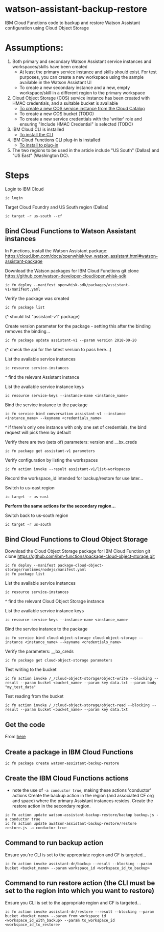 # watson-assistant-backup-restore
IBM Cloud Functions code to backup and restore Watson Assistant configuration using Cloud Object Storage

# Assumptions: 
1. Both primary and secondary Watson Assistant service instances and workspaces/skills have been created
    - At least the primary service instance and skills should exist. For test purposes, you can create a new workspace using the sample available in the Watson Assistant UI
    - To create a new secondary instance and a new, empty workspace/skill in a different region to the primary workspace
2. Cloud Object Storage (COS) service instance has been created with HMAC credentials, and a suitable bucket is available
    - [To create a new COS service instance from the Cloud Catalog](https://cloud.ibm.com/catalog/services/cloud-object-storage)
    - To create a new COS bucket (TODO)
    - To create a new service credentials with the 'writer' role and ensuring "Include HMAC Credential" is selected (TODO)
3. IBM Cloud CLI is installed
    - [To install the CLI](https://cloud.ibm.com/docs/cli/reference/ibmcloud?topic=cloud-cli-install-ibmcloud-cli#install_use)
4. IBM Cloud Functions CLI plug-in is installed
    - [To install to plug-in](https://cloud.ibm.com/docs/openwhisk?topic=cloud-functions-cloudfunctions_cli#cloudfunctions_cli)
5. The two regions to be used in the article include "US South" (Dallas) and "US East" (Washington DC).

# Steps
Login to IBM Cloud
```
ic login
```

Target Cloud Foundry and US South region (Dallas)
```
ic target -r us-south --cf
```

## Bind Cloud Functions to Watson Assistant instances
In Functions, install the Watson Assistant package: https://cloud.ibm.com/docs/openwhisk/ow_watson_assistant.html#watson-assistant-package

Download the Watson packages for IBM Cloud Functions
git clone https://github.com/watson-developer-cloud/openwhisk-sdk
```
ic fn deploy --manifest openwhisk-sdk/packages/assistant-v1/manifest.yaml
```

Verify the package was created
```
ic fn package list
```
(^ should list "assistant-v1" package)

Create version parameter for the package - setting this after the binding removes the binding...
```
ic fn package update assistant-v1 --param version 2018-09-20
```
(^ check the api for the latest version to pass here...)

List the available service instances
```
ic resource service-instances
```
^ find the relevant Assistant instance

List the available service instance keys
```
ic resource service-keys --instance-name <instance_name>
```

Bind the service instance to the package
```
ic fn service bind conversation assistant-v1 --instance <instance_name> --keyname <credentials_name>
```
^ if there's only one instance with only one set of credentials, the bind request will pick them by default

Verify there are two (sets of) parameters: version and __bx_creds
```
ic fn package get assistant-v1 parameters
```

Verify configuration by listing the workspaces
```
ic fn action invoke --result assistant-v1/list-workspaces
```

Record the workspace_id intended for backup/restore for use later...

Switch to us-east region
```
ic target -r us-east
```

**Perform the same actions for the secondary region...**

Switch back to us-south region
```
ic target -r us-south
```

## Bind Cloud Functions to Cloud Object Storage

Download the Cloud Object Storage package for IBM Cloud Function
git clone https://github.com/ibm-functions/package-cloud-object-storage.git
```
ic fn deploy --manifest package-cloud-object-storage/runtimes/nodejs/manifest.yaml
ic fn package list
```

List the available service instances
```
ic resource service-instances
```
^ find the relevant Cloud Object Storage instance

List the available service instance keys
```
ic resource service-keys --instance-name <instance_name>
```

Bind the service instance to the package
```
ic fn service bind cloud-object-storage cloud-object-storage --instance <instance_name> --keyname <credentials_name>
```

Verify the parameters: __bx_creds
```
ic fn package get cloud-object-storage parameters
```

Test writing to the bucket
```
ic fn action invoke /_/cloud-object-storage/object-write --blocking --result --param bucket <bucket_name> --param key data.txt --param body "my_test_data"
```

Test reading from the bucket
```
ic fn action invoke /_/cloud-object-storage/object-read --blocking --result --param bucket <bucket_name> --param key data.txt
```

## Get the code
From [here](https://github.com/ptuton/watson-assistant-backup-restore)

## Create a package in IBM Cloud Functions
```
ic fn package create watson-assistant-backup-restore
```

## Create the IBM Cloud Functions actions 
- note the use of `-a conductor true`, making these actions 'conductor' actions
Create the backup action in the region (and associated CF org and space) where the primary Assistant instances resides.
Create the restore action in the secondary region. 
```
ic fn action update watson-assistant-backup-restore/backup backup.js -a conductor true
ic fn action update awatson-assistant-backup-restore/restore restore.js -a conductor true
```

## Command to run backup action
Ensure you're CLI is set to the appropriate region and CF is targeted...
```
ic fn action invoke assistant-dr/backup --result --blocking --param bucket <bucket_name> --param workspace_id <workspace_id_to_backup>
```

## Command to run restore action (the CLI must be set to the region into which you want to restore)
Ensure you CLI is set to the appropriate region and CF is targeted...
```
ic fn action invoke assistant-dr/restore --result --blocking --param bucket <bucket_name> --param from_workspace_id <workspace_id_with_backup> --param to_workspace_id <workspace_id_to_restore>
```

